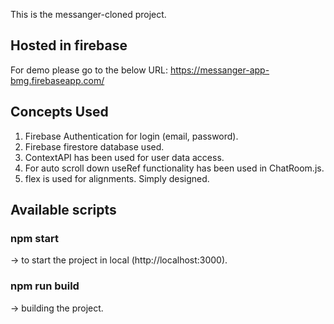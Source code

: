This is the messanger-cloned project.

## Hosted in firebase

For demo please go to the below URL:
https://messanger-app-bmg.firebaseapp.com/

## Concepts Used

1. Firebase Authentication for login (email, password).
2. Firebase firestore database used.
3. ContextAPI has been used for user data access.
4. For auto scroll down useRef functionality has been used in ChatRoom.js.
5. flex is used for alignments. Simply designed.

## Available scripts

### npm start

-> to start the project in local (http://localhost:3000).

### npm run build

-> building the project.
